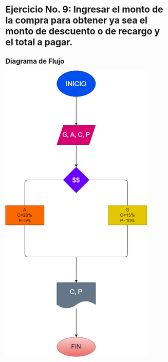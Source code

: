 # Ejercicio No. 9: Ingresar el monto de la compra para obtener ya sea el monto de descuento o de recargo y el total a pagar.

## Diagrama de Flujo

![Diagrama de Flujo](diagrama.png "Diagrama de Flujo")